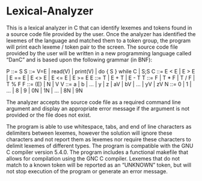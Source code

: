 # Lexical-Analyzer
This is a lexical analyzer in C that can identify lexemes and tokens found in a source code file provided
by the user. Once the analyzer has identified the lexemes of the language and matched them to a token group,
the program will print each lexeme / token pair to the screen.
The source code file provided by the user will be written in a new programming language called “DanC” and is
based upon the following grammar (in BNF):

P ::= S
S ::= V=E | read(V) | print(V) | do { S } while C | S;S
C ::= E < E | E > E | E == E | E <> E | E <= E | E >= E
E ::= T | E + T | E - T
T ::= F | T * F | T / F | T % F
F ::= (E) | N | V
V ::= a | b | … | y | z | aV | bV | … | yV | zV
N ::= 0 | 1 | … | 8 | 9 | 0N | 1N | … | 8N | 9N

The analyzer accepts the source code file as a required command line argument and display an
appropriate error message if the argument is not provided or the file does not exist.

The program is able to use whitespace, tabs, and end of line characters as delimiters between
lexemes, however the solution will ignore these characters and not report them as lexemes nor
require these characters to delimit lexemes of different types.
The program is compatible with the GNU C compiler version 5.4.0.
The program includes a functional makefile that allows for compilation using the GNC C compiler.
Lexemes that do not match to a known token will be reported as an “UNKNOWN” token, but will
not stop execution of the program or generate an error message.
